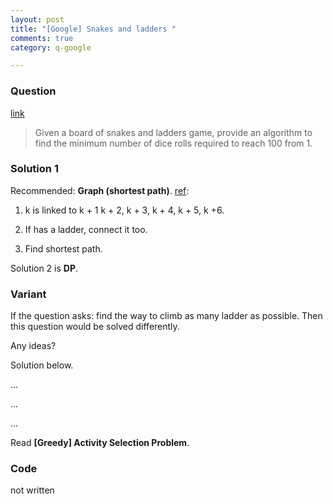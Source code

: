 ```yaml
---
layout: post
title: "[Google] Snakes and ladders "
comments: true
category: q-google

---
```


### Question 

[link](http://www.careercup.com/question?id=14955106)

> Given a board of snakes and ladders game, provide an algorithm to find the minimum number of dice rolls required to reach 100 from 1.

### Solution 1

Recommended: __Graph (shortest path)__. [ref](http://www.careercup.com/question?id=14955106): 

1. k is linked to k + 1 k + 2, k + 3, k + 4, k + 5, k +6. 

2. If has a ladder, connect it too. 

3. Find shortest path.

Solution 2 is __DP__. 

### Variant

If the question asks: find the way to climb as many ladder as possible. Then this question would be solved differently.

Any ideas? 

Solution below. 

...

...

...

Read __[Greedy] Activity Selection Problem__. 

### Code

not written
